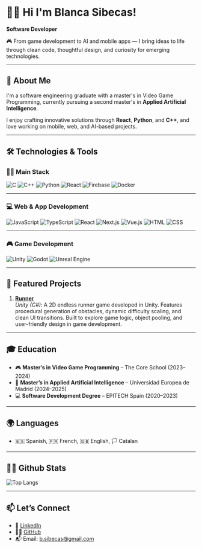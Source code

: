 # 👩‍💻 Hi I'm Blanca Sibecas!

**Software Developer**

🎮 From game development to AI and mobile apps — I bring ideas to life through clean code, thoughtful design, and curiosity for emerging technologies.

---

## 📌 About Me

I'm a software engineering graduate with a master's in Video Game Programming, currently pursuing a second master's in **Applied Artificial Intelligence**.

I enjoy crafting innovative solutions through **React**, **Python**, and **C++**, and love working on mobile, web, and AI-based projects. 

---

## 🛠️ Technologies & Tools

### 👩‍💻 Main Stack

![C](https://img.shields.io/badge/C-00599C?style=for-the-badge&logo=c&logoColor=white)
![C++](https://img.shields.io/badge/C++-004482?style=for-the-badge&logo=cplusplus&logoColor=white)
![Python](https://img.shields.io/badge/Python-3776AB?style=for-the-badge&logo=python&logoColor=white)
![React](https://img.shields.io/badge/React-20232A?style=for-the-badge&logo=react&logoColor=61DAFB)
![Firebase](https://img.shields.io/badge/Firebase-ffca28?style=for-the-badge&logo=firebase&logoColor=black)
![Docker](https://img.shields.io/badge/Docker-2496ED?style=for-the-badge&logo=docker&logoColor=white)

---

### 💻 Web & App Development

![JavaScript](https://img.shields.io/badge/JavaScript-F7DF1E?style=for-the-badge&logo=javascript&logoColor=black)
![TypeScript](https://img.shields.io/badge/TypeScript-007ACC?style=for-the-badge&logo=typescript&logoColor=white)
![React](https://img.shields.io/badge/React-20232A?style=for-the-badge&logo=react&logoColor=61DAFB)
![Next.js](https://img.shields.io/badge/Next.js-000000?style=for-the-badge&logo=nextdotjs&logoColor=white)
![Vue.js](https://img.shields.io/badge/Vue.js-4FC08D?style=for-the-badge&logo=vue.js&logoColor=white)
![HTML](https://img.shields.io/badge/HTML5-E34F26?style=for-the-badge&logo=html5&logoColor=white)
![CSS](https://img.shields.io/badge/CSS3-1572B6?style=for-the-badge&logo=css3&logoColor=white)

---

### 🎮 Game Development

![Unity](https://img.shields.io/badge/Unity-100000?style=for-the-badge&logo=unity&logoColor=white)
![Godot](https://img.shields.io/badge/Godot-355570?style=for-the-badge&logo=godot-engine&logoColor=white)
![Unreal Engine](https://img.shields.io/badge/Unreal-313131?style=for-the-badge&logo=unrealengine&logoColor=white)

---

## 📂 Featured Projects

1. **[Runner](https://github.com/bsibecas/Runner)**  
   *Unity (C#)*: A 2D endless runner game developed in Unity. Features procedural generation of obstacles, dynamic difficulty scaling, and clean UI transitions. Built to explore game logic, object pooling, and user-friendly design in game development.

---

## 🎓 Education

- 🎮 **Master’s in Video Game Programming** – The Core School (2023–2024)  
- 🤖 **Master’s in Applied Artificial Intelligence** – Universidad Europea de Madrid (2024–2025)  
- 💻 **Software Development Degree** – EPITECH Spain (2020–2023)

---

## 🌍 Languages

- 🇪🇸 Spanish, 🇫🇷 French, 🇬🇧 English, 🏳 Catalan  

---

## 👩‍🏫 Github Stats

![Top Langs](https://github-readme-stats.vercel.app/api/top-langs/?username=bsibecas&layout=compact&theme=default)

---

## 📫 Let’s Connect

- 💼 [LinkedIn](https://www.linkedin.com/in/blancasibecas)
- 🧑‍💻 [GitHub](https://github.com/bsibecas)
- 📬 Email: b.sibecas@gmail.com


